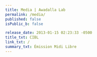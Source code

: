 ```yaml
---
title: Media | Awadalla Lab
permalink: /media/
published: false
isPublic_b: false

release_date: 2013-01-15 02:23:33 -0500
title_txt: CIBL
link_txt: /
summary_txt: Émission Midi Libre
---
```

